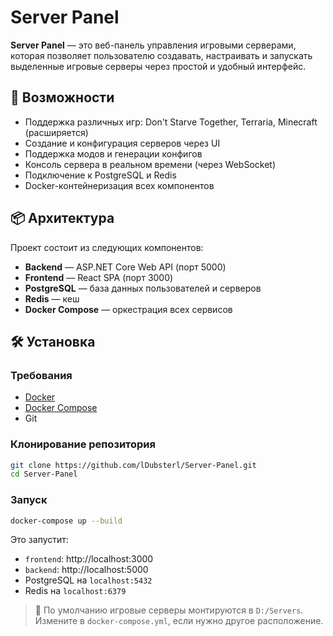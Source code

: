 
# Server Panel

**Server Panel** — это веб-панель управления игровыми серверами, которая позволяет пользователю создавать, настраивать и запускать выделенные игровые серверы через простой и удобный интерфейс.

## 🚀 Возможности

- Поддержка различных игр: Don't Starve Together, Terraria, Minecraft (расширяется)
- Создание и конфигурация серверов через UI
- Поддержка модов и генерации конфигов
- Консоль сервера в реальном времени (через WebSocket)
- Подключение к PostgreSQL и Redis
- Docker-контейнеризация всех компонентов

## 📦 Архитектура

Проект состоит из следующих компонентов:

- **Backend** — ASP.NET Core Web API (порт 5000)
- **Frontend** — React SPA (порт 3000)
- **PostgreSQL** — база данных пользователей и серверов
- **Redis** — кеш
- **Docker Compose** — оркестрация всех сервисов

## 🛠️ Установка

### Требования

- [Docker](https://www.docker.com/)
- [Docker Compose](https://docs.docker.com/compose/)
- Git

### Клонирование репозитория

```bash
git clone https://github.com/lDubsterl/Server-Panel.git
cd Server-Panel
```

### Запуск

```bash
docker-compose up --build
```

Это запустит:

- `frontend`: http://localhost:3000
- `backend`: http://localhost:5000
- PostgreSQL на `localhost:5432`
- Redis на `localhost:6379`

> 📂 По умолчанию игровые серверы монтируются в `D:/Servers`. Измените в `docker-compose.yml`, если нужно другое расположение.